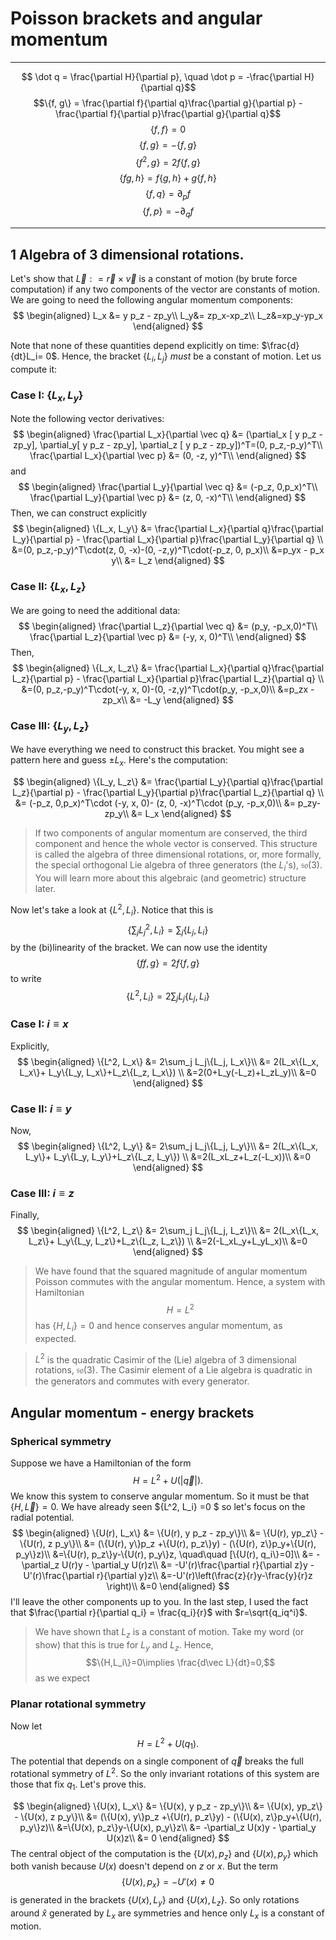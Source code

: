 # Poisson brackets and angular momentum

---
$$ \dot q = \frac{\partial H}{\partial p}, \quad \dot p = -\frac{\partial H}{\partial q}$$
$$\{f, g\} = \frac{\partial f}{\partial q}\frac{\partial g}{\partial p} - \frac{\partial f}{\partial p}\frac{\partial g}{\partial q}$$
$$\{f,f\}=0$$
$$\{f, g\}=-\{f,g\}$$
$$ \{f^2,g\} = 2f\{f,g\}$$
$$\{fg,h\} = f\{g,h\}+g\{f, h\}$$
$$ \{f, q\}=\partial_p f$$
$$\{f, p\}=-\partial_q f$$

---

## 1 Algebra of 3 dimensional rotations.

Let's show that $\vec L : = \vec r\times \vec v$ is a constant of motion (by brute force computation) if any two components of the vector are constants of motion. We are going to need the following angular momentum components:
$$
\begin{aligned}
L_x &= y p_z - zp_y\\
L_y&= zp_x-xp_z\\
L_z&=xp_y-yp_x
\end{aligned}
$$

Note that none of these quantities depend explicitly on time: $\frac{d}{dt}L_i= 0$. Hence, the bracket $\{L_i, L_j\}$ *must* be a constant of motion. Let us compute it:

### Case I: $\{L_x, L_y\}$
Note the following vector derivatives:
$$
\begin{aligned}
\frac{\partial L_x}{\partial \vec q} &= (\partial_x [ y p_z - zp_y], \partial_y[ y p_z - zp_y], \partial_z [ y p_z - zp_y])^T=(0, p_z,-p_y)^T\\
\frac{\partial L_x}{\partial \vec p} &= (0, -z, y)^T\\
\end{aligned}
$$
and
$$
\begin{aligned}
\frac{\partial L_y}{\partial \vec q} &= (-p_z, 0,p_x)^T\\
\frac{\partial L_y}{\partial \vec p} &= (z, 0, -x)^T\\
\end{aligned}
$$
Then, we can construct explicitly
$$
\begin{aligned}
\{L_x, L_y\} &= \frac{\partial L_x}{\partial q}\frac{\partial L_y}{\partial p} - \frac{\partial L_x}{\partial p}\frac{\partial L_y}{\partial q} \\
&=(0, p_z,-p_y)^T\cdot(z, 0, -x)-(0, -z,y)^T\cdot(-p_z, 0, p_x)\\
&=p_yx - p_x y\\
&= L_z
\end{aligned}
$$

### Case II: $\{L_x, L_z\}$
We are going to need the additional data:
$$
\begin{aligned}
\frac{\partial L_z}{\partial \vec q} &= (p_y, -p_x,0)^T\\
\frac{\partial L_z}{\partial \vec p} &= (-y, x, 0)^T\\
\end{aligned}
$$
Then,
$$
\begin{aligned}
\{L_x, L_z\} &= \frac{\partial L_x}{\partial q}\frac{\partial L_z}{\partial p} - \frac{\partial L_x}{\partial p}\frac{\partial L_z}{\partial q} \\
&=(0, p_z,-p_y)^T\cdot(-y, x, 0)-(0, -z,y)^T\cdot(p_y, -p_x,0)\\
&=p_zx - zp_x\\
&= -L_y
\end{aligned}
$$

### Case III: $\{L_y, L_z\}$

We have everything we need to construct this bracket. You might see a pattern here and guess $\pm L_x$. Here's the computation:

$$
\begin{aligned}
\{L_y, L_z\} &= \frac{\partial L_y}{\partial q}\frac{\partial L_z}{\partial p} - \frac{\partial L_y}{\partial p}\frac{\partial L_z}{\partial q} \\
&= (-p_z, 0,p_x)^T\cdot (-y, x, 0)- (z, 0, -x)^T\cdot (p_y, -p_x,0)\\
&= p_zy-zp_y\\
&= L_x
\end{aligned}
$$
> If two components of angular momentum are conserved, the third component and hence the whole vector is conserved. This structure is called the algebra of three dimensional rotations, or, more formally, the special orthogonal Lie algebra of three generators (the $L_i$'s), $\mathfrak{so}(3)$. You will learn more about this algebraic (and geometric) structure later. 

Now let's take a look at $\{L^2, L_i\}$. Notice that this is 
$$
\{\sum_j L_j^2, L_i\}=\sum_j\{L_j, L_i\}
$$
by the (bi)linearity of the bracket. We can now use the identity
$$
\{f f, g\}=2f\{f, g\}
$$
to write 
$$
\{L^2, L_i\} = 2\sum_j L_j\{L_j, L_i\}
$$

### Case I: $i\equiv x$

Explicitly, 
$$
\begin{aligned}
\{L^2, L_x\} &= 2\sum_j L_j\{L_j, L_x\}\\
&= 2(L_x\{L_x, L_x\}+ L_y\{L_y, L_x\}+L_z\{L_z, L_x\}) \\
&=2(0+L_y(-L_z)+L_zL_y)\\
&=0
\end{aligned}
$$

### Case II: $i\equiv y$

Now,
$$
\begin{aligned}
\{L^2, L_y\} &= 2\sum_j L_j\{L_j, L_y\}\\
&= 2(L_x\{L_x, L_y\}+ L_y\{L_y, L_y\}+L_z\{L_z, L_y\}) \\
&=2(L_xL_z+L_z(-L_x))\\
&=0
\end{aligned}
$$

### Case III: $i\equiv z$

Finally,
$$
\begin{aligned}
\{L^2, L_z\} &= 2\sum_j L_j\{L_j, L_z\}\\
&= 2(L_x\{L_x, L_z\}+ L_y\{L_y, L_z\}+L_z\{L_z, L_z\}) \\
&=2(-L_xL_y+L_yL_x)\\
&=0
\end{aligned}
$$

> We have found that the squared magnitude of angular momentum Poisson commutes with the angular momentum. Hence, a system with Hamiltonian $$H=L^2$$ has $\{H,L_i\}=0$ and hence conserves angular momentum, as expected. 

> $L^2$ is the quadratic Casimir of the (Lie) algebra of 3 dimensional rotations, $\mathfrak{so}(3)$. The Casimir element of a Lie algebra is quadratic in the generators and commutes with every generator.

## Angular momentum - energy brackets
### Spherical symmetry
Suppose we have a Hamiltonian of the form 
$$
H= L^2+U(|\vec q|).
$$
We know this system to conserve angular momentum. So it must be that $\{H, \vec L\}=0$. We have already seen $\{L^2, L_i\} =0 $ so let's focus on the radial potential. 
$$
\begin{aligned}
    \{U(r), L_x\} &= \{U(r), y p_z - zp_y\}\\
                  &= \{U(r), yp_z\} - \{U(r), z p_y\}\\
                  &= (\{U(r), y\}p_z +\{U(r), p_z\}y) - (\{U(r), z\}p_y+\{U(r), p_y\}z)\\
                  &=\{U(r), p_z\}y-\{U(r), p_y\}z, \quad\quad [\{U(r), q_i\}=0]\\
                  &= -\partial_z U(r)y - \partial_y U(r)z\\
                  &= -U'(r)\frac{\partial r}{\partial z}y - U'(r)\frac{\partial r}{\partial y}z\\
                  &=-U'(r)\left(\frac{z}{r}y-\frac{y}{r}z \right)\\
                  &=0
\end{aligned}
$$
I'll leave the other components up to you. In the last step, I used the fact that $\frac{\partial r}{\partial q_i} = \frac{q_i}{r}$ with $r=\sqrt{q_iq^i}$. 

> We have shown that $L_z$ is a constant of motion. Take my word (or show) that this is true for $L_y$ and $L_z$. Hence, $$\{H,L_i\}=0\implies \frac{d\vec L}{dt}=0,$$ as we expect

### Planar rotational symmetry

Now let 
$$
H= L^2+U(q_1).
$$
The potential that depends on a single component of $\vec q$ breaks the full rotational symmetry of $L^2$. So the only invariant rotations of this system are those that fix $q_1$. Let's prove this.

$$
\begin{aligned}
    \{U(x), L_x\} &= \{U(x), y p_z - zp_y\}\\
                  &= \{U(x), yp_z\} - \{U(x), z p_y\}\\
                  &= (\{U(x), y\}p_z +\{U(r), p_z\}y) - (\{U(x), z\}p_y+\{U(r), p_y\}z)\\
                  &=\{U(x), p_z\}y-\{U(x), p_y\}z\\
                  &= -\partial_z U(x)y - \partial_y U(x)z\\
                  &= 0
\end{aligned}
$$
The central object of the computation is the $\{U(x), p_z\}$ and $\{U(x), p_y\}$ which both vanish because $U(x)$ doesn't depend on $z$ or $x$. But the term
$$
\{U(x), p_x\} = -U'(x)\neq 0
$$
is generated in the brackets $\{U(x), L_y\}$ and $\{U(x), L_z\}$. So only rotations around $\hat x$ generated by $L_x$ are symmetries and hence only $L_x$ is a constant of motion.

